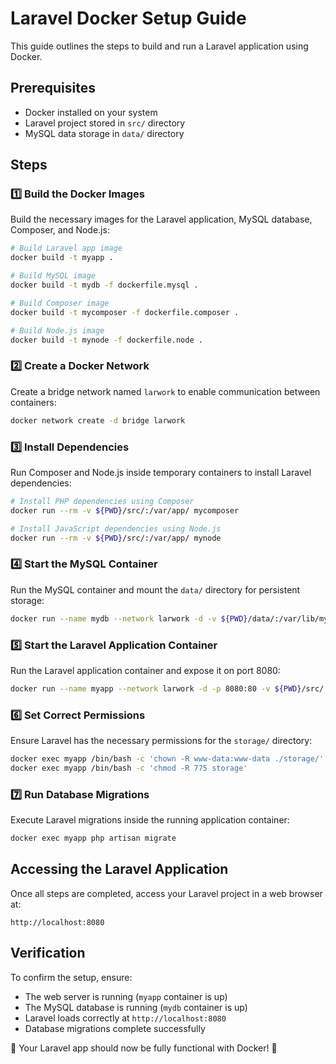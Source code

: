 # Laravel Docker Setup Guide

This guide outlines the steps to build and run a Laravel application using Docker.

## Prerequisites
- Docker installed on your system
- Laravel project stored in `src/` directory
- MySQL data storage in `data/` directory

## Steps

### 1️⃣ Build the Docker Images
Build the necessary images for the Laravel application, MySQL database, Composer, and Node.js:
```sh
# Build Laravel app image
docker build -t myapp .

# Build MySQL image
docker build -t mydb -f dockerfile.mysql .

# Build Composer image
docker build -t mycomposer -f dockerfile.composer .

# Build Node.js image
docker build -t mynode -f dockerfile.node .
```

### 2️⃣ Create a Docker Network
Create a bridge network named `larwork` to enable communication between containers:
```sh
docker network create -d bridge larwork
```

### 3️⃣ Install Dependencies
Run Composer and Node.js inside temporary containers to install Laravel dependencies:
```sh
# Install PHP dependencies using Composer
docker run --rm -v ${PWD}/src/:/var/app/ mycomposer

# Install JavaScript dependencies using Node.js
docker run --rm -v ${PWD}/src/:/var/app/ mynode
```

### 4️⃣ Start the MySQL Container
Run the MySQL container and mount the `data/` directory for persistent storage:
```sh
docker run --name mydb --network larwork -d -v ${PWD}/data/:/var/lib/mysql/ mydb
```

### 5️⃣ Start the Laravel Application Container
Run the Laravel application container and expose it on port 8080:
```sh
docker run --name myapp --network larwork -d -p 8080:80 -v ${PWD}/src/:/var/www/html/ myapp
```

### 6️⃣ Set Correct Permissions
Ensure Laravel has the necessary permissions for the `storage/` directory:
```sh
docker exec myapp /bin/bash -c 'chown -R www-data:www-data ./storage/'
docker exec myapp /bin/bash -c 'chmod -R 775 storage'
```

### 7️⃣ Run Database Migrations
Execute Laravel migrations inside the running application container:
```sh
docker exec myapp php artisan migrate
```

## Accessing the Laravel Application
Once all steps are completed, access your Laravel project in a web browser at:
```
http://localhost:8080
```

## Verification
To confirm the setup, ensure:
- The web server is running (`myapp` container is up)
- The MySQL database is running (`mydb` container is up)
- Laravel loads correctly at `http://localhost:8080`
- Database migrations complete successfully

🚀 Your Laravel app should now be fully functional with Docker! 🎉

